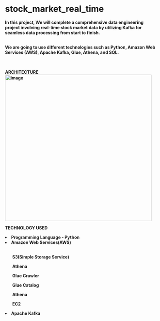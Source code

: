 # stock_market_real_time


<b>In this project, We will complete a comprehensive data engineering project involving real-time stock market data by utilizing Kafka for seamless data processing from start to finish.<b>

<Br>
<b>We are going to use different technologies such as Python, Amazon Web Services (AWS), Apache Kafka, Glue, Athena, and SQL.<b>

<Br><br>
<B>ARCHITECTURE<B>
<BR>
<img width="483" alt="image" src="https://github.com/viraniriaz/stock_market_real_time/assets/82742908/3d97b298-f2f3-4423-8bd9-3cef6daf29ab">



 <B>TECHNOLOGY USED<B>
 <li> Programming Language - Python </li>

  <li> Amazon Web Services(AWS)</li>
  <br>
  <ol> S3(Simple Storage Service)</ol>
   <ol>Athena</ol>
   <ol>Glue Crawler</ol>
   <ol>Glue Catalog</ol>
   <ol>Athena</ol>
   <ol>EC2</ol>
   <li>Apache Kafka</li>
   
   
   
